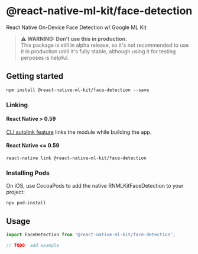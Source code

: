 # @react-native-ml-kit/face-detection

React Native On-Device Face Detection w/ Google ML Kit

> **⚠ WARNING: Don't use this in production.**  
> This package is still in alpha release, so it's not recommended to use it in production until it's fully stable, although using it for testing perposes is helpful.

## Getting started

`npm install @react-native-ml-kit/face-detection --save`

### Linking

#### React Native > 0.59

[CLI autolink feature](https://github.com/react-native-community/cli/blob/master/docs/autolinking.md) links the module while building the app.

#### React Native <= 0.59

`react-native link @react-native-ml-kit/face-detection`

### Installing Pods

On iOS, use CocoaPods to add the native RNMLKitFaceDetection to your project:

`npx pod-install`

## Usage

```javascript
import FaceDetection from '@react-native-ml-kit/face-detection';

// TODO: add example
```
